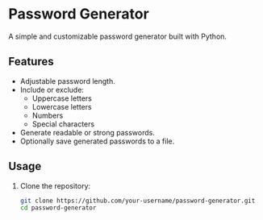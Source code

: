 # Password Generator

A simple and customizable password generator built with Python.  

## Features
- Adjustable password length.
- Include or exclude:
  - Uppercase letters
  - Lowercase letters
  - Numbers
  - Special characters
- Generate readable or strong passwords.
- Optionally save generated passwords to a file.

## Usage
1. Clone the repository:
   ```bash
   git clone https://github.com/your-username/password-generator.git
   cd password-generator

